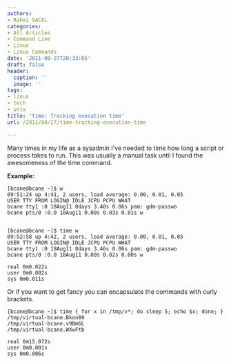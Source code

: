 ```yaml
---
authors:
- Rahmi SACAL
categories:
- All Articles
- Command Line
- Linux
- Linux Commands
date: '2011-08-27T20:33:05'
draft: false
header:
  caption: ''
  image: ''
tags:
- linux
- tech
- unix
title: 'time: Tracking execution time'
url: /2011/08/27/time-tracking-execution-time

---
```


Many times in my life as a sysadmin I've needed to time how long a script or process takes to run. This was usually a manual task until I found the awesomeness of the time command.

**Example:**

    [bcane@bcane ~]$ w  
    09:51:24 up 4:41, 2 users, load average: 0.00, 0.01, 0.05  
    USER TTY FROM LOGIN@ IDLE JCPU PCPU WHAT  
    bcane tty1 :0 18Aug11 8days 3.40s 0.06s pam: gdm-passwo  
    bcane pts/0 :0.0 18Aug11 0.00s 0.03s 0.01s w


    [bcane@bcane ~]$ time w  
    09:52:58 up 4:42, 2 users, load average: 0.00, 0.01, 0.05  
    USER TTY FROM LOGIN@ IDLE JCPU PCPU WHAT  
    bcane tty1 :0 18Aug11 8days 3.46s 0.06s pam: gdm-passwo  
    bcane pts/0 :0.0 18Aug11 0.00s 0.02s 0.00s w  
      
    real 0m0.022s 
    user 0m0.002s 
    sys 0m0.011s

Or if you want to get fancy you can encapsulate the commands with curly brackets.

    [bcane@bcane ~]$ time { for x in /tmp/v*; do sleep 5; echo $x; done; }  
    /tmp/virtual-bcane.Bkon89  
    /tmp/virtual-bcane.v9Bm6L  
    /tmp/virtual-bcane.WXwFtb  
      
    real 0m15.072s  
    user 0m0.001s  
    sys 0m0.006s  
